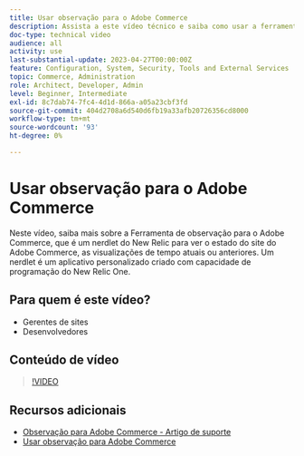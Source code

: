 ```yaml
---
title: Usar observação para o Adobe Commerce
description: Assista a este vídeo técnico e saiba como usar a ferramenta de observação para Adobe Commerce.
doc-type: technical video
audience: all
activity: use
last-substantial-update: 2023-04-27T00:00:00Z
feature: Configuration, System, Security, Tools and External Services
topic: Commerce, Administration
role: Architect, Developer, Admin
level: Beginner, Intermediate
exl-id: 8c7dab74-7fc4-4d1d-866a-a05a23cbf3fd
source-git-commit: 404d2708a6d540d6fb19a33afb20726356cd8000
workflow-type: tm+mt
source-wordcount: '93'
ht-degree: 0%

---
```


# Usar observação para o Adobe Commerce

Neste vídeo, saiba mais sobre a Ferramenta de observação para o Adobe Commerce, que é um nerdlet do New Relic para ver o estado do site do Adobe Commerce, as visualizações de tempo atuais ou anteriores. Um nerdlet é um aplicativo personalizado criado com capacidade de programação do New Relic One.

## Para quem é este vídeo?

- Gerentes de sites
- Desenvolvedores

## Conteúdo de vídeo

>[!VIDEO](https://video.tv.adobe.com/v/344444?quality=12&learn=on)

## Recursos adicionais

- [Observação para Adobe Commerce - Artigo de suporte](https://experienceleague.adobe.com/docs/commerce-knowledge-base/kb/support-tools/observation/observation-adobe-commerce-overview.html?)
- [Usar observação para Adobe Commerce](https://experienceleague.adobe.com/docs/commerce-operations/tools/observation-for-adobe-commerce/intro.html)
